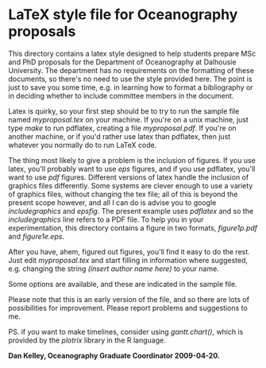# LaTeX style file for Oceanography proposals

This directory contains a latex style designed to help students prepare MSc and
PhD proposals for the Department of Oceanography at Dalhousie University. The
department has no requirements on the formatting of these documents, so there's
no need to use the style provided here. The point is just to save you some
time, e.g. in learning how to format a bibliography or in deciding whether to
include committee members in the document.

Latex is quirky, so your first step should be to try to run the sample file
named *myproposal.tex* on your machine. If you're on a unix machine, just type
*make* to run pdflatex, creating a file *myproposal.pdf*. If you're on another
machine, or if you'd rather use latex than pdflatex, then just whatever you
normally do to run LaTeX code.

The thing most likely to give a problem is the inclusion of figures. If you use
latex, you'll probably want to use *eps* figures, and if you use pdflatex,
you'll want to use *pdf* figures.  Different versions of latex handle the
inclusion of graphics files differently. Some systems are clever enough to use
a variety of graphics files, without changing the tex file; all of this is
beyond the present scope however, and all I can do is advise you to google
*includegraphics* and *epsfig*. The present example uses *pdflatex* and so the
*includegraphics* line refers to a PDF file. To help you in your
experimentation, this directory contains a figure in two formats,
*figure1p.pdf* and *figure1e.eps*.

After you have, ahem, figured out figures, you'll find it easy to do the rest.
Just edit *myproposal.tex* and start filling in information where suggested,
e.g. changing the string *(insert author name here)* to your name.

Some options are available, and these are indicated in the sample file.

Please note that this is an early version of the file, and so there are lots of
possibilities for improvement. Please report problems and suggestions to me.

PS. if you want to make timelines, consider using *gantt.chart()*, which is
provided by the *plotrix* library in the R language.

**Dan Kelley, Oceanography Graduate Coordinator 2009-04-20.** 
